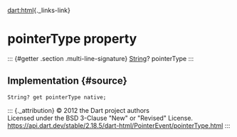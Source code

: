 [dart:html](../../dart-html/dart-html-library){._links-link}

pointerType property
====================

::: {#getter .section .multi-line-signature}
[String](../../dart-core/string-class)? pointerType
:::

Implementation {#source}
--------------

``` {.language-dart data-language="dart"}
String? get pointerType native;
```

::: {._attribution}
© 2012 the Dart project authors\
Licensed under the BSD 3-Clause \"New\" or \"Revised\" License.\
<https://api.dart.dev/stable/2.18.5/dart-html/PointerEvent/pointerType.html>
:::
